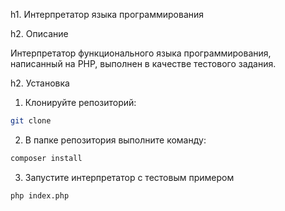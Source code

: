 h1. Интерпретатор языка программирования

h2. Описание

Интерпретатор функционального языка программирования, написанный на PHP, выполнен в качестве тестового задания.

h2. Установка
1. Клонируйте репозиторий:
```bash
git clone
```
2. В папке репозитория выполните команду:
```bash
composer install
```
3. Запустите интерпретатор с тестовым примером
```bash
php index.php
```
